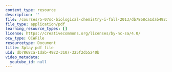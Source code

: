 ```yaml
---
content_type: resource
description: ''
file: /courses/5-07sc-biological-chemistry-i-fall-2013/db7868ca1dab49223107325f2d55240b_cEoteBfcBE0.pdf
file_type: application/pdf
learning_resource_types: []
license: https://creativecommons.org/licenses/by-nc-sa/4.0/
ocw_type: OCWFile
resourcetype: Document
title: 3play pdf file
uid: db7868ca-1dab-4922-3107-325f2d55240b
video_metadata:
  youtube_id: null
---
```

